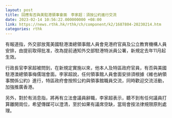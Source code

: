 ```yaml
---
layout: post
title: 回應有否與美駐港領事會面　李家超：須按公約進行交流
date: 2023-02-14 10:56:22.000000000 +08:00
link: https://news.rthk.hk/rthk/ch/component/k2/1687804-20230214.htm
categories: rthk
---
```


有報道指，外交部放寬美國駐港澳總領事館人員會見港府官員及公立教育機構人員安排，由提前取得批准，改為提前通知外交部駐港特派員公署，新規定去年11月起生效。

行政長官李家超被問到，在新規定實施以來，他本人及特區政府官員，有否與美國駐港澳總領事梅儒瑞會面。李家超說，任何領事館人員會面安排須根據《維也納領事關係公約》進行，特區政府會按照公約與領事館職員交流，同時歡迎交流活動，加強推廣香港。

另外，對於有消息指，將再有立法會議員辭職，李家超表示，聽不到有任何議員打算離開崗位，希望傳媒可以澄清，至於如果有議席空缺，當局會按法律規限原則處理。
